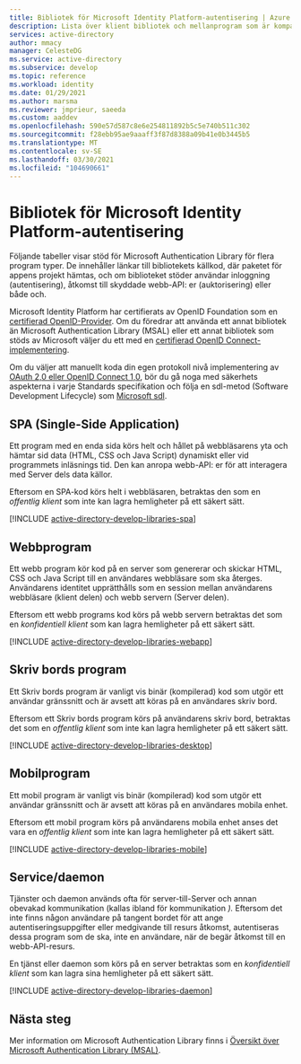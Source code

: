 ```yaml
---
title: Bibliotek för Microsoft Identity Platform-autentisering | Azure
description: Lista över klient bibliotek och mellanprogram som är kompatibla med Microsoft Identity Platform. Använd de här biblioteken för att lägga till stöd för användar inloggning (autentisering) och skyddat webb-API-åtkomst (auktorisering) till dina program.
services: active-directory
author: mmacy
manager: CelesteDG
ms.service: active-directory
ms.subservice: develop
ms.topic: reference
ms.workload: identity
ms.date: 01/29/2021
ms.author: marsma
ms.reviewer: jmprieur, saeeda
ms.custom: aaddev
ms.openlocfilehash: 590e57d587c8e6e254811892b5c5e740b511c302
ms.sourcegitcommit: f28ebb95ae9aaaff3f87d8388a09b41e0b3445b5
ms.translationtype: MT
ms.contentlocale: sv-SE
ms.lasthandoff: 03/30/2021
ms.locfileid: "104690661"
---
```

# <a name="microsoft-identity-platform-authentication-libraries"></a>Bibliotek för Microsoft Identity Platform-autentisering

Följande tabeller visar stöd för Microsoft Authentication Library för flera program typer. De innehåller länkar till bibliotekets källkod, där paketet för appens projekt hämtas, och om biblioteket stöder användar inloggning (autentisering), åtkomst till skyddade webb-API: er (auktorisering) eller både och.

Microsoft Identity Platform har certifierats av OpenID Foundation som en [certifierad OpenID-Provider](https://openid.net/certification/). Om du föredrar att använda ett annat bibliotek än Microsoft Authentication Library (MSAL) eller ett annat bibliotek som stöds av Microsoft väljer du ett med en [certifierad OpenID Connect-implementering](https://openid.net/developers/certified/).

Om du väljer att manuellt koda din egen protokoll nivå implementering av [OAuth 2,0 eller OpenID Connect 1,0](active-directory-v2-protocols.md), bör du gå noga med säkerhets aspekterna i varje Standards specifikation och följa en sdl-metod (Software Development Lifecycle) som [Microsoft sdl][Microsoft-SDL].

## <a name="single-page-application-spa"></a>SPA (Single-Side Application)

Ett program med en enda sida körs helt och hållet på webbläsarens yta och hämtar sid data (HTML, CSS och Java Script) dynamiskt eller vid programmets inläsnings tid. Den kan anropa webb-API: er för att interagera med Server dels data källor.

Eftersom en SPA-kod körs helt i webbläsaren, betraktas den som en *offentlig klient* som inte kan lagra hemligheter på ett säkert sätt.

[!INCLUDE [active-directory-develop-libraries-spa](../../../includes/active-directory-develop-libraries-spa.md)]

## <a name="web-application"></a>Webbprogram

Ett webb program kör kod på en server som genererar och skickar HTML, CSS och Java Script till en användares webbläsare som ska återges. Användarens identitet upprätthålls som en session mellan användarens webbläsare (klient delen) och webb servern (Server delen).

Eftersom ett webb programs kod körs på webb servern betraktas det som en *konfidentiell klient* som kan lagra hemligheter på ett säkert sätt.

[!INCLUDE [active-directory-develop-libraries-webapp](../../../includes/active-directory-develop-libraries-webapp.md)]

## <a name="desktop-application"></a>Skriv bords program

Ett Skriv bords program är vanligt vis binär (kompilerad) kod som utgör ett användar gränssnitt och är avsett att köras på en användares skriv bord.

Eftersom ett Skriv bords program körs på användarens skriv bord, betraktas det som en *offentlig klient* som inte kan lagra hemligheter på ett säkert sätt.

[!INCLUDE [active-directory-develop-libraries-desktop](../../../includes/active-directory-develop-libraries-desktop.md)]

## <a name="mobile-application"></a>Mobilprogram

Ett mobil program är vanligt vis binär (kompilerad) kod som utgör ett användar gränssnitt och är avsett att köras på en användares mobila enhet.

Eftersom ett mobil program körs på användarens mobila enhet anses det vara en *offentlig klient* som inte kan lagra hemligheter på ett säkert sätt.

[!INCLUDE [active-directory-develop-libraries-mobile](../../../includes/active-directory-develop-libraries-mobile.md)]

## <a name="service--daemon"></a>Service/daemon

Tjänster och daemon används ofta för server-till-Server och annan obevakad kommunikation (kallas ibland för kommunikation *).* Eftersom det inte finns någon användare på tangent bordet för att ange autentiseringsuppgifter eller medgivande till resurs åtkomst, autentiseras dessa program som de ska, inte en användare, när de begär åtkomst till en webb-API-resurs.

En tjänst eller daemon som körs på en server betraktas som en *konfidentiell klient* som kan lagra sina hemligheter på ett säkert sätt.

[!INCLUDE [active-directory-develop-libraries-daemon](../../../includes/active-directory-develop-libraries-daemon.md)]

## <a name="next-steps"></a>Nästa steg

Mer information om Microsoft Authentication Library finns i [Översikt över Microsoft Authentication Library (MSAL)](msal-overview.md).

<!--Image references-->
[y]: ./media/common/yes.png
[n]: ./media/common/no.png

<!--Reference-style links -->
[AAD-App-Model-V2-Overview]: v2-overview.md
[Microsoft-SDL]: https://www.microsoft.com/securityengineering/sdl/
[preview-tos]: https://azure.microsoft.com/support/legal/preview-supplemental-terms/
